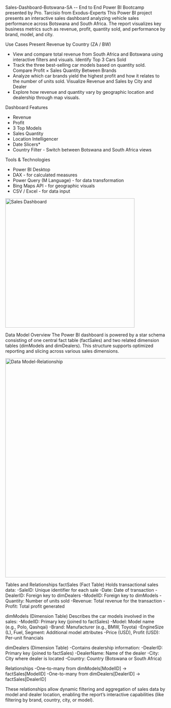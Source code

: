 Sales-Dashboard-Botswana-SA -- End to End Power BI Bootcamp presented by Pro. Tarcisio from Exodus-Experts
This Power BI project presents an interactive sales dashboard analyzing vehicle sales performance across Botswana and South Africa. The report visualizes key business metrics such as revenue, profit, quantity sold, and performance by brand, model, and city.

Use Cases
Present Revenue by Country (ZA / BW)  
* View and compare total revenue from South Africa and Botswana using interactive filters and visuals.
Identify Top 3 Cars Sold  
* Track the three best-selling car models based on quantity sold.
Compare Profit × Sales Quantity Between Brands  
* Analyze which car brands yield the highest profit and how it relates to the number of units sold.
Visualize Revenue and Sales by City and Dealer 
* Explore how revenue and quantity vary by geographic location and dealership through map visuals.

Dashboard Features
- Revenue 
- Profit 
- 3 Top Models 
- Sales Quantity
- Location Intelligencer  
- Date Slicers*  
- Country Filter - Switch between Botswana and South Africa views
  
Tools & Technologies
- Power BI Desktop
- DAX - for calculated measures
- Power Query (M Language) - for data transformation
- Bing Maps API - for geographic visuals
- CSV / Excel -  for data input

<img width="406" alt="Sales Dashboard" src="https://github.com/user-attachments/assets/4397df3b-75f7-4a27-8c6c-5db746a55167" />


Data Model Overview
The Power BI dashboard is powered by a star schema consisting of one central fact table (factSales) and two related dimension tables (dimModels and dimDealers). This structure supports optimized reporting and slicing across various sales dimensions.

<img width="688" alt="Data Model-Relationship" src="https://github.com/user-attachments/assets/6e9b131c-1d73-4460-acd8-7f962da650a7" />

Tables and Relationships
factSales (Fact Table)
Holds transactional sales data:
-SaleID: Unique identifier for each sale
-Date: Date of transaction
-DealerID: Foreign key to dimDealers
-ModelID: Foreign key to dimModels
-Quantity: Number of units sold
-Revenue: Total revenue for the transaction
-Profit: Total profit generated

dimModels (Dimension Table)
Describes the car models involved in the sales:
-ModelID: Primary key (joined to factSales)
-Model: Model name (e.g., Polo, Qashqai)
-Brand: Manufacturer (e.g., BMW, Toyota)
-EngineSize (L), Fuel, Segment: Additional model attributes
-Price (USD), Profit (USD): Per-unit financials

dimDealers (Dimension Table)
-Contains dealership information:
-DealerID: Primary key (joined to factSales)
-DealerName: Name of the dealer
-City: City where dealer is located
-Country: Country (Botswana or South Africa)

Relationships
-One-to-many from dimModels[ModelID] → factSales[ModelID]
-One-to-many from dimDealers[DealerID] → factSales[DealerID]

These relationships allow dynamic filtering and aggregation of sales data by model and dealer location, enabling the report’s interactive capabilities (like filtering by brand, country, city, or model).












